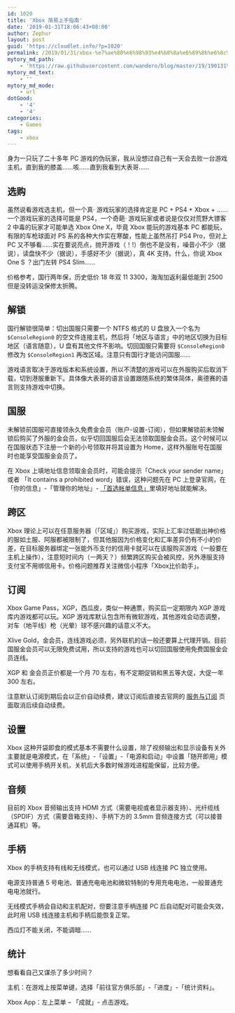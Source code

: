 ```yaml
---
id: 1020
title: 'Xbox 简易上手指南'
date: '2019-01-31T18:06:43+08:00'
author: Zephur
layout: post
guid: 'https://cloudlet.info/?p=1020'
permalink: /2019/01/31/xbox-%e7%ae%80%e6%98%93%e4%b8%8a%e6%89%8b%e6%8c%87%e5%8d%97/
mytory_md_path:
    - 'https://raw.githubusercontent.com/wandero/blog/master/19/190131%20Xbox%20%E7%AE%80%E6%98%93%E4%B8%8A%E6%89%8B%E6%8C%87%E5%8D%97.md'
mytory_md_text:
    - ''
mytory_md_mode:
    - url
dotGood:
    - '4'
    - '4'
categories:
    - Games
tags:
    - xbox
---
```


身为一只玩了二十多年 PC 游戏的伪玩家，我从没想过自己有一天会去败一台游戏主机，直到我的膝盖……咳……直到我看到大表哥……

## 选购

虽然说看游戏选主机，但一个真· 游戏玩家的选择肯定是 PC + PS4 + Xbox + ……一个游戏玩家的选择可能是 PS4，一个奇葩· 游戏玩家或者说是仅仅对荒野大镖客 2 中毒的玩家才可能单选 Xbox One X，毕竟 Xbox 能玩的游戏基本 PC 都能玩，有限的车枪球面对 PS 系的各种大作实在寒酸，性能上虽然吊打 PS4 Pro，但对上 PC 又不够看……实在要说亮点，抛开游戏（！!）倒也不是没有，噪音小不少（据说），读盘快不少（据说），手感好不少（据说），真 4K 支持。什么，你说 Xbox One S ？出门左转 PS4 Slim……

价格参考，国行两年保，历史低价 18 年双 11 3300，海淘加返利最低能到 2500 但是没转运没保修太折腾。

## 解锁

国行解锁很简单：切出国服只需要一个 NTFS 格式的 U 盘放入一个名为 `$ConsoleRegion0` 的空文件连接主机，然后将「地区与语言」中的地区切换为目标地区（语言随意），U 盘有其他文件不影响。切回国服只需要将 `$ConsoleRegion0` 修改为 `$ConsoleRegion1` 再改区域。注意只有国行才能访问国服……

游戏语言取决于游戏版本和系统设置，所以不清楚的游戏可以在外服购买后取消下载，切到港服重新下。具体像大表哥的语言设置跟随系统的繁体简体，奥德赛的语言则支持游戏中切换。

## 国服

未解锁前国服可直接领永久免费金会员（账户-设置-订阅），但如果解锁前未领解锁后购买了外服的金会员，似乎切回国服后会无法领取国服金会员。这个时候可以在国服状态下注册一个新的小号领取并将其设置为 Home，这样外服账号在国服时也能享受国服金会员了。

在 Xbox 上填地址信息领取金会员时，可能会提示「Check your sender name」或者 「It contains a prohibited word」错误，这种问题先在 PC 上登录官网，在 「你的信息」-「管理你的地址」- [「首选帐单信息」](https://account.microsoft.com/billing/addresses?fref=profile.banner.address#/)里填好地址就能解决。

## 跨区

Xbox 理论上可以在任意服务器（「区域」）购买游戏，实际上汇率过低能出神价格的服如土服、阿服都被限制了，但其他服因为价格变化和汇率差异仍有不小的价差，在目标服务器绑定一张能外币支付的信用卡就可以在该服购买游戏（一般要在主机上操作），注意短时间内（一两天？）频繁跨区购买会被风控，另外港服支持支付宝不用绑信用卡。价格问题推荐关注微信小程序「Xbox比价助手」。

## 订阅

Xbox Game Pass，XGP，西瓜皮，类似一种通票，购买后一定期限内 XGP 游戏库内游戏都可以玩。XGP 游戏库默认包含所有微软游戏，其他游戏会动态调整，对车（地平线）枪（光晕）球不感兴趣的话意义不大。

Xlive Gold，金会员，连线游戏必须，另外联机的话一般还要算上代理开销。目前国服金会员可以无限免费试用，所以支持的游戏也可以切回国服使用免费国服金会员连线。

XGP 和 金会员正价都是一个月 70 左右，有不定期促销和黑五等大促，大促一年 300 左右。

注意默认订阅到期后会以正价自动续费，建议订阅后直接去官网的 [服务与订阅](https://account.microsoft.com/services/) 页面取消后续自动续费。

## 设置

Xbox 这种开袋即食的模式基本不需要什么设置，除了视频输出和显示设备有关外主要就是电源模式，在「系统」-「设置」-「电源和启动」中设置「随开即用」模式可以使用手柄开关机，关机后大多数时候游戏进程能保留，比较方便。

## 音频

目前的 Xbox 音频输出支持 HDMI 方式（需要电视或者显示器支持）、光纤缆线 （SPDIF）方式（需要音箱支持）、手柄下方的 3.5mm 音频连接方式（可以接普通耳机）等。

## 手柄

Xbox 的手柄支持有线和无线模式，也可以通过 USB 线连接 PC 独立使用。

电源支持普通 5 号电池、普通充电电池和微软特制的专用充电电池，一般普通充电电池就行。

无线模式手柄会自动和主机配对，但要注意手柄连接 PC 后自动配对可能会失效，此时用 USB 线连接主机和手柄后能恢复正常。

西瓜灯不能关闭，不能调暗……

## 统计

想看看自己又谋杀了多少时间？

主机：在游戏上按菜单键，选择「前往官方俱乐部」-「进度」-「统计资料」。

Xbox App：左上菜单 – 「成就」- 点击游戏。
